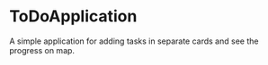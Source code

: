 # ToDoApplication
A simple application for adding tasks in separate cards and see the progress on map.
